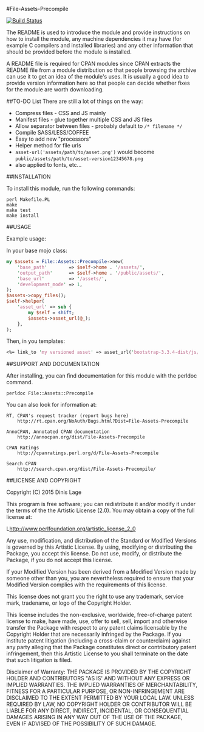 
#File-Assets-Precompile

[![Build Status](https://travis-ci.org/dlage/perl-File-Assets-Precompile.svg?branch=master)](https://travis-ci.org/dlage/perl-File-Assets-Precompile)

The README is used to introduce the module and provide instructions on
how to install the module, any machine dependencies it may have (for
example C compilers and installed libraries) and any other information
that should be provided before the module is installed.

A README file is required for CPAN modules since CPAN extracts the README
file from a module distribution so that people browsing the archive
can use it to get an idea of the module's uses. It is usually a good idea
to provide version information here so that people can decide whether
fixes for the module are worth downloading.

##TO-DO List 
There are still a lot of things on the way: 
* Compress files - CSS and JS mainly 
* Manifest files - glue together multiple CSS and JS files 
 * Allow separator between files - probably default to `/* filename */`
* Compile SASS/LESS/COFFEE
 * Easy to add new "processors"
* Helper method for file urls
 * `asset-url('assets/path/to/asset.png')` would become `public/assets/path/to/asset-version12345678.png`
 * also applied to fonts, etc...

##INSTALLATION

To install this module, run the following commands:

	perl Makefile.PL
	make
	make test
	make install

##USAGE

Example usage:

In your base mojo class:
```perl
my $assets = File::Assets::Precompile->new(
    'base_path'        => $self->home . '/assets/',
    'output_path'      => $self->home . '/public/assets/',
    'base_url'         => '/assets/',
    'development_mode' => 1,
);  
$assets->copy_files();
$self->helper(
    'asset_url' => sub { 
        my $self = shift; 
        $assets->asset_url(@_); 
    }, 
);
```
Then, in you templates:
```perl
<%= link_to 'my versioned asset' => asset_url('bootstrap-3.3.4-dist/js/bootstrap.js') %>
```
##SUPPORT AND DOCUMENTATION

After installing, you can find documentation for this module with the
perldoc command.

    perldoc File::Assets::Precompile

You can also look for information at:

    RT, CPAN's request tracker (report bugs here)
        http://rt.cpan.org/NoAuth/Bugs.html?Dist=File-Assets-Precompile

    AnnoCPAN, Annotated CPAN documentation
        http://annocpan.org/dist/File-Assets-Precompile

    CPAN Ratings
        http://cpanratings.perl.org/d/File-Assets-Precompile

    Search CPAN
        http://search.cpan.org/dist/File-Assets-Precompile/


##LICENSE AND COPYRIGHT

Copyright (C) 2015 Dinis Lage

This program is free software; you can redistribute it and/or modify it
under the terms of the the Artistic License (2.0). You may obtain a
copy of the full license at:

L<http://www.perlfoundation.org/artistic_license_2_0>

Any use, modification, and distribution of the Standard or Modified
Versions is governed by this Artistic License. By using, modifying or
distributing the Package, you accept this license. Do not use, modify,
or distribute the Package, if you do not accept this license.

If your Modified Version has been derived from a Modified Version made
by someone other than you, you are nevertheless required to ensure that
your Modified Version complies with the requirements of this license.

This license does not grant you the right to use any trademark, service
mark, tradename, or logo of the Copyright Holder.

This license includes the non-exclusive, worldwide, free-of-charge
patent license to make, have made, use, offer to sell, sell, import and
otherwise transfer the Package with respect to any patent claims
licensable by the Copyright Holder that are necessarily infringed by the
Package. If you institute patent litigation (including a cross-claim or
counterclaim) against any party alleging that the Package constitutes
direct or contributory patent infringement, then this Artistic License
to you shall terminate on the date that such litigation is filed.

Disclaimer of Warranty: THE PACKAGE IS PROVIDED BY THE COPYRIGHT HOLDER
AND CONTRIBUTORS "AS IS' AND WITHOUT ANY EXPRESS OR IMPLIED WARRANTIES.
THE IMPLIED WARRANTIES OF MERCHANTABILITY, FITNESS FOR A PARTICULAR
PURPOSE, OR NON-INFRINGEMENT ARE DISCLAIMED TO THE EXTENT PERMITTED BY
YOUR LOCAL LAW. UNLESS REQUIRED BY LAW, NO COPYRIGHT HOLDER OR
CONTRIBUTOR WILL BE LIABLE FOR ANY DIRECT, INDIRECT, INCIDENTAL, OR
CONSEQUENTIAL DAMAGES ARISING IN ANY WAY OUT OF THE USE OF THE PACKAGE,
EVEN IF ADVISED OF THE POSSIBILITY OF SUCH DAMAGE.

